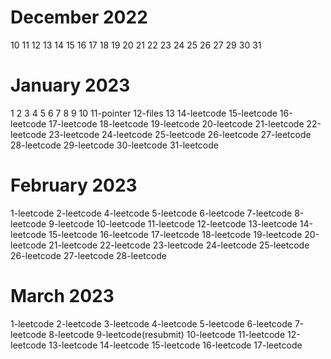 # December 2022
10
11
12
13
14
15
16
17
18
19
20
21
22
23
24
25
26
27
29
30
31
# January 2023
1
2
3
4
5
6
7
8
9
10
11-pointer
12-files
13
14-leetcode
15-leetcode
16-leetcode
17-leetcode
18-leetcode
19-leetcode
20-leetcode
21-leetcode
22-leetcode
23-leetcode
24-leetcode
25-leetcode
26-leetcode
27-leetcode
28-leetcode
29-leetcode
30-leetcode
31-leetcode
# February 2023
1-leetcode
2-leetcode
4-leetcode
5-leetcode
6-leetcode
7-leetcode
8-leetcode
9-leetcode
10-leetcode
11-leetcode
12-leetcode
13-leetcode
14-leetcode
15-leetcode
16-leetcode
17-leetcode
18-leetcode
19-leetcode
20-leetcode
21-leetcode
22-leetcode
23-leetcode
24-leetcode
25-leetcode
26-leetcode
27-leetcode
28-leetcode 
# March 2023
1-leetcode
2-leetcode
3-leetcode
4-leetcode
5-leetcode
6-leetcode
7-leetcode
8-leetcode
9-leetcode(resubmit)
10-leetcode
11-leetcode
12-leetcode
13-leetcode
14-leetcode
15-leetcode
16-leetcode
17-leetcode